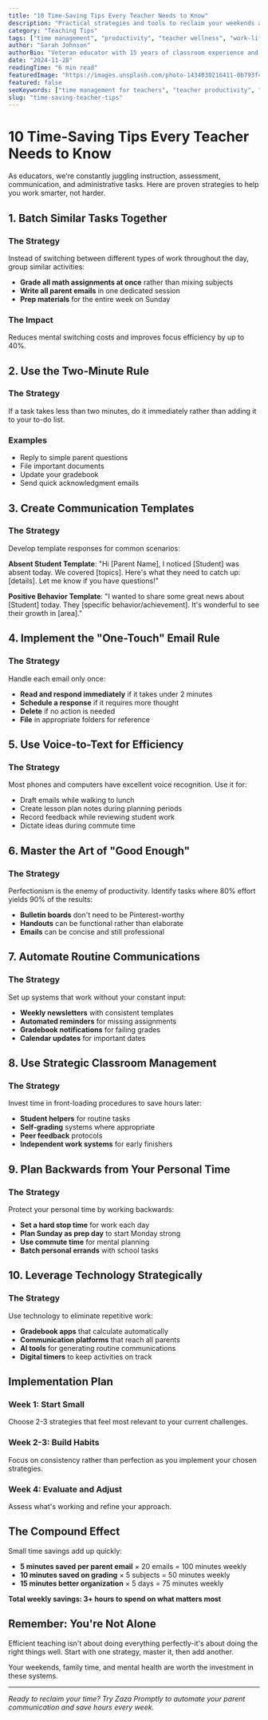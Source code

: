 ```yaml
---
title: "10 Time-Saving Tips Every Teacher Needs to Know"
description: "Practical strategies and tools to reclaim your weekends and reduce administrative burden while maintaining teaching quality."
category: "Teaching Tips"
tags: ["time management", "productivity", "teacher wellness", "work-life balance"]
author: "Sarah Johnson"
authorBio: "Veteran educator with 15 years of classroom experience and a passion for teacher efficiency."
date: "2024-11-28"
readingTime: "6 min read"
featuredImage: "https://images.unsplash.com/photo-1434030216411-0b793f4b4173?w=800&h=400&fit=crop"
featured: false
seoKeywords: ["time management for teachers", "teacher productivity", "teaching efficiency", "teacher tips", "work-life balance"]
slug: "time-saving-teacher-tips"
---
```


# 10 Time-Saving Tips Every Teacher Needs to Know

As educators, we're constantly juggling instruction, assessment, communication, and administrative tasks. Here are proven strategies to help you work smarter, not harder.

## 1. Batch Similar Tasks Together

### The Strategy
Instead of switching between different types of work throughout the day, group similar activities:

- **Grade all math assignments at once** rather than mixing subjects
- **Write all parent emails** in one dedicated session  
- **Prep materials** for the entire week on Sunday

### The Impact
Reduces mental switching costs and improves focus efficiency by up to 40%.

## 2. Use the Two-Minute Rule

### The Strategy
If a task takes less than two minutes, do it immediately rather than adding it to your to-do list.

### Examples
- Reply to simple parent questions
- File important documents
- Update your gradebook
- Send quick acknowledgment emails

## 3. Create Communication Templates

### The Strategy
Develop template responses for common scenarios:

**Absent Student Template**:
"Hi [Parent Name], I noticed [Student] was absent today. We covered [topics]. Here's what they need to catch up: [details]. Let me know if you have questions!"

**Positive Behavior Template**:
"I wanted to share some great news about [Student] today. They [specific behavior/achievement]. It's wonderful to see their growth in [area]."

## 4. Implement the "One-Touch" Email Rule

### The Strategy
Handle each email only once:
- **Read and respond immediately** if it takes under 2 minutes
- **Schedule a response** if it requires more thought
- **Delete** if no action is needed
- **File** in appropriate folders for reference

## 5. Use Voice-to-Text for Efficiency

### The Strategy
Most phones and computers have excellent voice recognition. Use it for:
- Draft emails while walking to lunch
- Create lesson plan notes during planning periods
- Record feedback while reviewing student work
- Dictate ideas during commute time

## 6. Master the Art of "Good Enough"

### The Strategy
Perfectionism is the enemy of productivity. Identify tasks where 80% effort yields 90% of the results:

- **Bulletin boards** don't need to be Pinterest-worthy
- **Handouts** can be functional rather than elaborate
- **Emails** can be concise and still professional

## 7. Automate Routine Communications

### The Strategy
Set up systems that work without your constant input:

- **Weekly newsletters** with consistent templates
- **Automated reminders** for missing assignments
- **Gradebook notifications** for failing grades
- **Calendar updates** for important dates

## 8. Use Strategic Classroom Management

### The Strategy
Invest time in front-loading procedures to save hours later:

- **Student helpers** for routine tasks
- **Self-grading** systems where appropriate
- **Peer feedback** protocols
- **Independent work systems** for early finishers

## 9. Plan Backwards from Your Personal Time

### The Strategy
Protect your personal time by working backwards:

- **Set a hard stop time** for work each day
- **Plan Sunday as prep day** to start Monday strong
- **Use commute time** for mental planning
- **Batch personal errands** with school tasks

## 10. Leverage Technology Strategically

### The Strategy
Use technology to eliminate repetitive work:

- **Gradebook apps** that calculate automatically
- **Communication platforms** that reach all parents
- **AI tools** for generating routine communications
- **Digital timers** to keep activities on track

## Implementation Plan

### Week 1: Start Small
Choose 2-3 strategies that feel most relevant to your current challenges.

### Week 2-3: Build Habits
Focus on consistency rather than perfection as you implement your chosen strategies.

### Week 4: Evaluate and Adjust
Assess what's working and refine your approach.

## The Compound Effect

Small time savings add up quickly:
- **5 minutes saved per parent email** × 20 emails = 100 minutes weekly
- **10 minutes saved on grading** × 5 subjects = 50 minutes weekly
- **15 minutes better organization** × 5 days = 75 minutes weekly

**Total weekly savings: 3+ hours to spend on what matters most**

## Remember: You're Not Alone

Efficient teaching isn't about doing everything perfectly-it's about doing the right things well. Start with one strategy, master it, then add another.

Your weekends, family time, and mental health are worth the investment in these systems.

---

*Ready to reclaim your time? Try Zaza Promptly to automate your parent communication and save hours every week.*